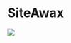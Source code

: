 # SiteAwax
<p><img src="D:\GitHub\SiteAwax\assets\imagens\Captura de tela 2024-06-01 183244.png"></p>